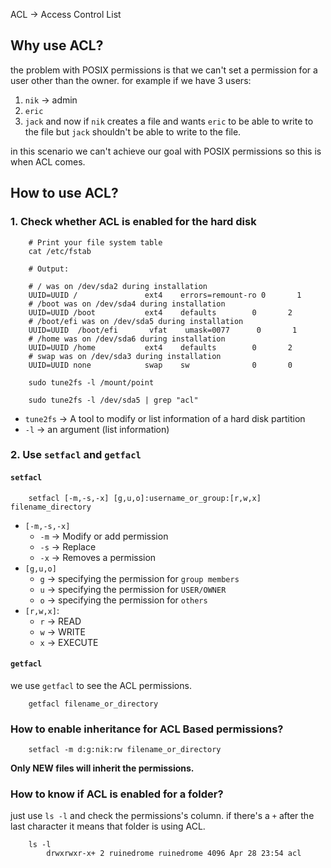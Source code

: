 ACL -> Access Control List

## Why use ACL?
the problem with POSIX permissions is that we can't set a permission for a user other than the owner.
for example if we have 3 users:
1. `nik` -> admin
2. `eric`
3. `jack`
and now if `nik` creates a file and wants  `eric` to be able to write to the file but `jack` 
shouldn't be able to write to the file.

in this scenario we can't achieve our goal with POSIX permissions so this is when ACL comes.

## How to use ACL?
### 1. Check whether ACL is enabled for the hard disk
```
	# Print your file system table
	cat /etc/fstab 

	# Output:
	
	# / was on /dev/sda2 during installation
	UUID=UUID /               ext4    errors=remount-ro 0       1
	# /boot was on /dev/sda4 during installation
	UUID=UUID /boot           ext4    defaults        0       2
	# /boot/efi was on /dev/sda5 during installation
	UUID=UUID  /boot/efi       vfat    umask=0077      0       1
	# /home was on /dev/sda6 during installation
	UUID=UUID /home           ext4    defaults        0       2
	# swap was on /dev/sda3 during installation
	UUID=UUID none            swap    sw              0       0
```

```
	sudo tune2fs -l /mount/point

	sudo tune2fs -l /dev/sda5 | grep "acl"
```

- `tune2fs` -> A tool to modify or list information of a hard disk partition
- `-l` -> an argument (list information)



### 2. Use `setfacl` and `getfacl`
#### `setfacl`

```
	setfacl [-m,-s,-x] [g,u,o]:username_or_group:[r,w,x] filename_directory
```
- `[-m,-s,-x]`
	- `-m` -> Modify or add permission
	- `-s` -> Replace
	- `-x` -> Removes a permission
- `[g,u,o]`
	- `g` -> specifying the permission for `group members`
	- `u` -> specifying the permission for `USER/OWNER`
	- `o` -> specifying the permission for `others`
- `[r,w,x]`:
	- `r`  -> READ
	- `w`  -> WRITE
	- `x`  -> EXECUTE


#### `getfacl`

we use `getfacl` to see the ACL permissions.
```
	getfacl filename_or_directory
```



### How to enable inheritance for ACL Based permissions?

```
	setfacl -m d:g:nik:rw filename_or_directory
```

**Only NEW files will inherit the permissions.**
### How to know if ACL is enabled for a folder?
just use `ls -l` and check the permissions's column. if there's a `+` after the last character 
it means that folder is using ACL.
```
	ls -l
		drwxrwxr-x+ 2 ruinedrome ruinedrome 4096 Apr 28 23:54 acl
```


